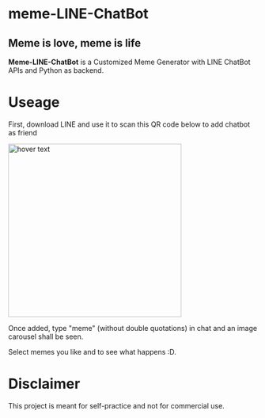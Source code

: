 # meme-LINE-ChatBot

<h2>Meme is love, meme is life</h2>
<b>Meme-LINE-ChatBot</b> is a Customized Meme Generator with LINE ChatBot APIs and Python as backend.

# Useage

<p>First, download LINE and use it to scan this QR code below to add chatbot as friend</p>
<img src="https://qr-official.line.me/sid/L/561axxmy.png" width="350" title="hover text">

Once added, type "meme" (without double quotations) in chat and an image carousel shall be seen.

Select memes you like and to see what happens :D.

# Disclaimer

This project is meant for self-practice and not for commercial use.
